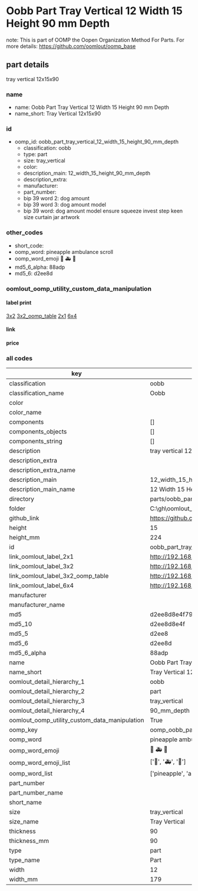 # Oobb Part Tray Vertical 12 Width 15 Height 90 mm Depth  

note: This is part of OOMP the Oopen Organization Method For Parts. For more details: https://github.com/oomlout/oomp_base

##  part details
  



tray vertical 12x15x90



### name
* name: Oobb Part Tray Vertical 12 Width 15 Height 90 mm Depth
* name_short: Tray Vertical 12x15x90 
### id
* oomp_id: oobb_part_tray_vertical_12_width_15_height_90_mm_depth
  * classification: oobb
  * type: part
  * size: tray_vertical
  * color: 
  * description_main: 12_width_15_height_90_mm_depth
  * description_extra: 
  * manufacturer: 
  * part_number: 
  * bip 39 word 2: dog amount
  * bip 39 word 3: dog amount model
  * bip 39 word: dog amount model ensure squeeze invest step keen size curtain jar artwork

### other_codes
* short_code: 
* oomp_word: pineapple ambulance scroll
* oomp_word_emoji :pineapple: :ambulance: :scroll:
* md5_6_alpha: 88adp
* md5_6: d2ee8d






### oomlout_oomp_utility_custom_data_manipulation
#### label print
[3x2](http://192.168.1.245:1112/?label=oomp%2088adp)
[3x2_oomp_table](http://192.168.1.108:1112/?label=oomp%2088adp)
[2x1](http://192.168.1.242:1112/?label=oomp%2088adp)
[6x4](http://192.168.1.55:1112/?label=oomp%2088adp)    

#### link

                              

#### price







### all codes 
| key | value |  
| --- | --- |  
| classification | oobb |  
| classification_name | Oobb |  
| color |  |  
| color_name |  |  
| components | [] |  
| components_objects | [] |  
| components_string | [] |  
| description | tray vertical 12x15x90 |  
| description_extra |  |  
| description_extra_name |  |  
| description_main | 12_width_15_height_90_mm_depth |  
| description_main_name | 12 Width 15 Height 90 mm Depth |  
| directory | parts/oobb_part_tray_vertical_12_width_15_height_90_mm_depth |  
| folder | C:\gh\oomlout_oobb_version_4_generated_parts\parts\oobb_part_tray_vertical_12_width_15_height_90_mm_depth |  
| github_link | https://github.com/oomlout/oomlout_oomp_part_src/tree/main/parts/oobb_part_tray_vertical_12_width_15_height_90_mm_depth |  
| height | 15 |  
| height_mm | 224 |  
| id | oobb_part_tray_vertical_12_width_15_height_90_mm_depth |  
| link_oomlout_label_2x1 | http://192.168.1.242:1112/?label=oomp%2088adp |  
| link_oomlout_label_3x2 | http://192.168.1.245:1112/?label=oomp%2088adp |  
| link_oomlout_label_3x2_oomp_table | http://192.168.1.108:1112/?label=oomp%2088adp |  
| link_oomlout_label_6x4 | http://192.168.1.55:1112/?label=oomp%2088adp |  
| manufacturer |  |  
| manufacturer_name |  |  
| md5 | d2ee8d8e4f79baadd7e9c4b51d020204 |  
| md5_10 | d2ee8d8e4f |  
| md5_5 | d2ee8 |  
| md5_6 | d2ee8d |  
| md5_6_alpha | 88adp |  
| name | Oobb Part Tray Vertical 12 Width 15 Height 90 mm Depth |  
| name_short | Tray Vertical 12x15x90  |  
| oomlout_detail_hierarchy_1 | oobb |  
| oomlout_detail_hierarchy_2 | part |  
| oomlout_detail_hierarchy_3 | tray_vertical |  
| oomlout_detail_hierarchy_4 | 90_mm_depth |  
| oomlout_oomp_utility_custom_data_manipulation | True |  
| oomp_key | oomp_oobb_part_tray_vertical_12_width_15_height_90_mm_depth |  
| oomp_word | pineapple ambulance scroll |  
| oomp_word_emoji | :pineapple: :ambulance: :scroll: |  
| oomp_word_emoji_list | [':pineapple:', ':ambulance:', ':scroll:'] |  
| oomp_word_list | ['pineapple', 'ambulance', 'scroll'] |  
| part_number |  |  
| part_number_name |  |  
| short_name |  |  
| size | tray_vertical |  
| size_name | Tray Vertical |  
| thickness | 90 |  
| thickness_mm | 90 |  
| type | part |  
| type_name | Part |  
| width | 12 |  
| width_mm | 179 |  
